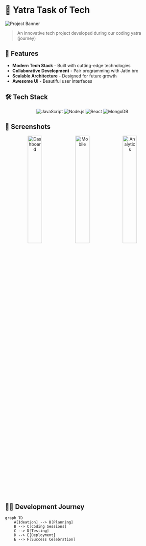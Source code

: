 # 🚀 Yatra Task of Tech

![Project Banner](https://via.placeholder.com/1200x400/1a202c/FFFFFF?text=Yatra+Task+of+Tech+🚀+with+Jatin+Bro&style=flat-square)

> An innovative tech project developed during our coding yatra (journey)

## 🌟 Features

- **Modern Tech Stack** - Built with cutting-edge technologies
- **Collaborative Development** - Pair programming with Jatin bro
- **Scalable Architecture** - Designed for future growth
- **Awesome UI** - Beautiful user interfaces

## 🛠 Tech Stack

<p align="center">
  <img src="https://img.shields.io/badge/JavaScript-323330?style=for-the-badge&logo=javascript&logoColor=F7DF1E" alt="JavaScript">
  <img src="https://img.shields.io/badge/Node.js-339933?style=for-the-badge&logo=nodedotjs&logoColor=white" alt="Node.js">
  <img src="https://img.shields.io/badge/React-20232A?style=for-the-badge&logo=react&logoColor=61DAFB" alt="React">
  <img src="https://img.shields.io/badge/MongoDB-4EA94B?style=for-the-badge&logo=mongodb&logoColor=white" alt="MongoDB">
</p>

## 📸 Screenshots

<div align="center">
  <img src="https://via.placeholder.com/400x250/2D3748/FFFFFF?text=Main+Dashboard" width="30%" alt="Dashboard">
  <img src="https://via.placeholder.com/400x250/2D3748/FFFFFF?text=Mobile+View" width="30%" alt="Mobile">
  <img src="https://via.placeholder.com/400x250/2D3748/FFFFFF?text=Analytics" width="30%" alt="Analytics">
</div>

## 🧑‍💻 Development Journey

```mermaid
graph TD
    A[Ideation] --> B[Planning]
    B --> C[Coding Sessions]
    C --> D[Testing]
    D --> E[Deployment]
    E --> F[Success Celebration]